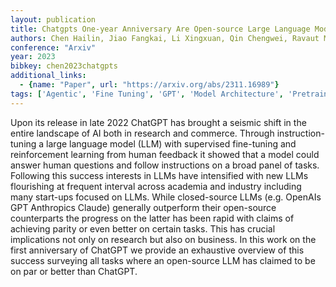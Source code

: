 ```yaml
---
layout: publication
title: Chatgpts One-year Anniversary Are Open-source Large Language Models Catching Up
authors: Chen Hailin, Jiao Fangkai, Li Xingxuan, Qin Chengwei, Ravaut Mathieu, Zhao Ruochen, Xiong Caiming, Joty Shafiq
conference: "Arxiv"
year: 2023
bibkey: chen2023chatgpts
additional_links:
  - {name: "Paper", url: "https://arxiv.org/abs/2311.16989"}
tags: ['Agentic', 'Fine Tuning', 'GPT', 'Model Architecture', 'Pretraining Methods', 'Reinforcement Learning', 'Survey Paper', 'Tools', 'Training Techniques']
---
```

Upon its release in late 2022 ChatGPT has brought a seismic shift in the entire landscape of AI both in research and commerce. Through instruction-tuning a large language model (LLM) with supervised fine-tuning and reinforcement learning from human feedback it showed that a model could answer human questions and follow instructions on a broad panel of tasks. Following this success interests in LLMs have intensified with new LLMs flourishing at frequent interval across academia and industry including many start-ups focused on LLMs. While closed-source LLMs (e.g. OpenAIs GPT Anthropics Claude) generally outperform their open-source counterparts the progress on the latter has been rapid with claims of achieving parity or even better on certain tasks. This has crucial implications not only on research but also on business. In this work on the first anniversary of ChatGPT we provide an exhaustive overview of this success surveying all tasks where an open-source LLM has claimed to be on par or better than ChatGPT.
